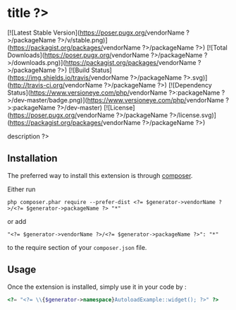 # <?= $generator->title ?>


[![Latest Stable Version](https://poser.pugx.org/<?= $generator->vendorName ?>/<?= $generator->packageName ?>/v/stable.png)](https://packagist.org/packages/<?= $generator->vendorName ?>/<?= $generator->packageName ?>)
[![Total Downloads](https://poser.pugx.org/<?= $generator->vendorName ?>/<?= $generator->packageName ?>/downloads.png)](https://packagist.org/packages/<?= $generator->vendorName ?>/<?= $generator->packageName ?>)
[![Build Status](https://img.shields.io/travis/<?= $generator->vendorName ?>/<?= $generator->packageName ?>.svg)](http://travis-ci.org/<?= $generator->vendorName ?>/<?= $generator->packageName ?>)
[![Dependency Status](https://www.versioneye.com/php/<?= $generator->vendorName ?>:<?= $generator->packageName ?>/dev-master/badge.png)](https://www.versioneye.com/php/<?= $generator->vendorName ?>:<?= $generator->packageName ?>/dev-master)
[![License](https://poser.pugx.org/<?= $generator->vendorName ?>/<?= $generator->packageName ?>/license.svg)](https://packagist.org/packages/<?= $generator->vendorName ?>/<?= $generator->packageName ?>)

<?= $generator->description ?>

## Installation

The preferred way to install this extension is through [composer](http://getcomposer.org/download/).

Either run

```
php composer.phar require --prefer-dist <?= $generator->vendorName ?>/<?= $generator->packageName ?> "*"
```

or add

```
"<?= $generator->vendorName ?>/<?= $generator->packageName ?>": "*"
```

to the require section of your `composer.json` file.


## Usage

Once the extension is installed, simply use it in your code by  :

```php
<?= "<?= \\{$generator->namespace}AutoloadExample::widget(); ?>" ?>
```